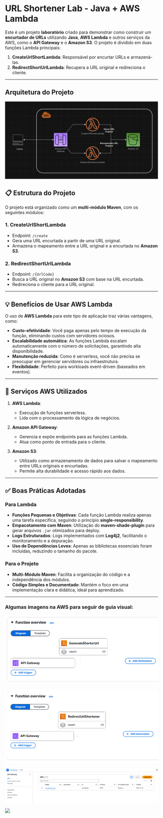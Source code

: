 # URL Shortener Lab - Java + AWS Lambda

Este é um projeto **laboratório** criado para demonstrar como construir um **encurtador de URLs** utilizando **Java**, **AWS Lambda** e outros serviços da AWS, como o **API Gateway** e o **Amazon S3**. O projeto é dividido em duas funções Lambda principais:

1. **CreateUrlShortLambda**: Responsável por encurtar URLs e armazená-las.
2. **RedirectShortUrlLambda**: Recupera a URL original e redireciona o cliente.

---
## Arquitetura do Projeto
![](assets/images/Arch.png)

## 📋 Estrutura do Projeto

O projeto está organizado como um **multi-módulo Maven**, com os seguintes módulos:

### 1. **CreateUrlShortLambda**
- Endpoint: `/create`
- Gera uma URL encurtada a partir de uma URL original.
- Armazena o mapeamento entre a URL original e a encurtada no **Amazon S3**.

### 2. **RedirectShortUrlLambda**
- Endpoint: `/{UrlCode}`
- Busca a URL original no **Amazon S3** com base na URL encurtada.
- Redireciona o cliente para a URL original.

---

## 💡 Benefícios de Usar AWS Lambda

O uso de **AWS Lambda** para este tipo de aplicação traz várias vantagens, como:

- **Custo-efetividade**: Você paga apenas pelo tempo de execução da função, eliminando custos com servidores ociosos.
- **Escalabilidade automática**: As funções Lambda escalam automaticamente com o número de solicitações, garantindo alta disponibilidade.
- **Manutenção reduzida**: Como é serverless, você não precisa se preocupar em gerenciar servidores ou infraestrutura.
- **Flexibilidade**: Perfeito para workloads event-driven (baseados em eventos).

---

## 📘 Serviços AWS Utilizados

1. **AWS Lambda**:
    - Execução de funções serverless.
    - Lida com o processamento da lógica de negócios.

2. **Amazon API Gateway**:
    - Gerencia e expõe endpoints para as funções Lambda.
    - Atua como ponto de entrada para o cliente.

3. **Amazon S3**:
    - Utilizado como armazenamento de dados para salvar o mapeamento entre URLs originais e encurtadas.
    - Permite alta durabilidade e acesso rápido aos dados.

---

## ✅ Boas Práticas Adotadas

### Para Lambda
- **Funções Pequenas e Objetivas**: Cada função Lambda realiza apenas uma tarefa específica, seguindo o princípio **single-responsibility**.
- **Empacotamento com Maven**: Utilização do **maven-shade-plugin** para gerar arquivos `.jar` otimizados para deploy.
- **Logs Estruturados**: Logs implementados com **Log4j2**, facilitando o monitoramento e a depuração.
- **Uso de Dependências Leves**: Apenas as bibliotecas essenciais foram incluídas, reduzindo o tamanho do pacote.

### Para o Projeto
- **Multi-Módulo Maven**: Facilita a organização do código e a independência dos módulos.
- **Código Simples e Documentado**: Mantém o foco em uma implementação clara e didática, ideal para aprendizado.

---
### Algumas imagens na AWS para seguir de guia visual:

![](assets/images/GenerateShorterUrl.png)

![](assets/images/RedirectUrlShortener.png)

![](assets/images/API_GatewayMain.png)

![](assets/images/GatewayRotas.png.png)

